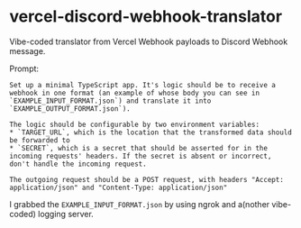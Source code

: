 # vercel-discord-webhook-translator

Vibe-coded translator from Vercel Webhook payloads to Discord Webhook message.

Prompt:
```
Set up a minimal TypeScript app. It's logic should be to receive a webhook in one format (an example of whose body you can see in `EXAMPLE_INPUT_FORMAT.json`) and translate it into `EXAMPLE_OUTPUT_FORMAT.json`).

The logic should be configurable by two environment variables:
* `TARGET_URL`, which is the location that the transformed data should be forwarded to
* `SECRET`, which is a secret that should be asserted for in the incoming requests' headers. If the secret is absent or incorrect, don't handle the incoming request.

The outgoing request should be a POST request, with headers "Accept: application/json" and "Content-Type: application/json"
```

I grabbed the `EXAMPLE_INPUT_FORMAT.json` by using ngrok and a(nother vibe-coded) logging server.
